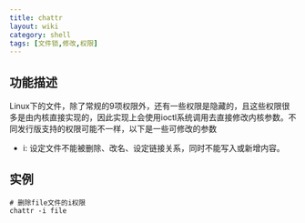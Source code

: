 ```yaml
---
title: chattr
layout: wiki
category: shell
tags: [文件锁,修改,权限]
---
```



## 功能描述

Linux下的文件，除了常规的9项权限外，还有一些权限是隐藏的，且这些权限很多是由内核直接实现的，因此实现上会使用ioctl系统调用去直接修改内核参数。不同发行版支持的权限可能不一样，以下是一些可修改的参数

* i: 设定文件不能被删除、改名、设定链接关系，同时不能写入或新增内容。


## 实例

~~~
# 删除file文件的i权限
chattr -i file
~~~